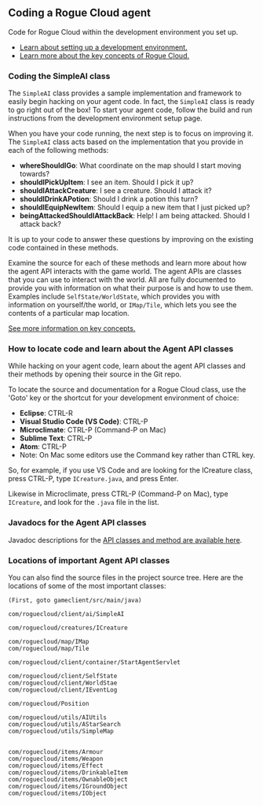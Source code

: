 ## Coding a Rogue Cloud agent

Code for Rogue Cloud within the development environment you set up.
* [Learn about setting up a development environment.](GettingStarted.md)
* [Learn more about the key concepts of Rogue Cloud.](README.md)


### Coding the SimpleAI class

The ``SimpleAI`` class provides a sample implementation and framework to easily begin hacking on your agent code. In fact, the ``SimpleAI`` class is ready to go right out of the box! To start your agent code, follow the build and run instructions from the development environment setup page.

When you have your code running, the next step is to focus on improving it. The ``SimpleAI`` class acts based on the implementation that you provide in each of the following methods:
* **whereShouldIGo**: What coordinate on the map should I start moving towards?
* **shouldIPickUpItem**: I see an item. Should I pick it up?
* **shouldIAttackCreature**: I see a creature. Should I attack it?
* **shouldIDrinkAPotion**: Should I drink a potion this turn?
* **shouldIEquipNewItem**: Should I equip a new item that I just picked up?
* **beingAttackedShouldIAttackBack**: Help! I am being attacked. Should I attack back?

It is up to your code to answer these questions by improving on the existing code contained in these methods.

Examine the source for each of these methods and learn more about how the agent API interacts with the game world. The agent APIs are classes that you can use to interact with the world. All are fully documented to provide you with information on what their purpose is and how to use them. Examples include ``SelfState/WorldState``, which provides you with information on yourself/the world, or ``IMap/Tile``, which lets you see the contents of a particular map location.

[See more information on key concepts.](README.md)

### How to locate code and learn about the Agent API classes

While hacking on your agent code, learn about the agent API classes and their methods by opening their source in the Git repo.

To locate the source and documentation for a Rogue Cloud class, use the 'Goto' key or the shortcut for your development environment of choice:
* **Eclipse**: CTRL-R
* **Visual Studio Code (VS Code)**: CTRL-P
* **Microclimate**: CTRL-P (Command-P on Mac)
* **Sublime Text**: CTRL-P
* **Atom**: CTRL-P
* Note: On Mac some editors use the Command key rather than CTRL key.

So, for example, if you use VS Code and are looking for the ICreature class, press CTRL-P, type ``ICreature.java``, and press Enter.

Likewise in Microclimate, press CTRL-P (Command-P on Mac), type ``ICreature``, and look for the `.java` file in the list.

### Javadocs for the Agent API classes

Javadoc descriptions for the [API classes and method are available here](http://www-rogue-cloud.mybluemix.net/).

### Locations of important Agent API classes

You can also find the source files in the project source tree. Here are the locations of some of the most important classes:
```
(First, goto gameclient/src/main/java)

com/roguecloud/client/ai/SimpleAI

com/roguecloud/creatures/ICreature

com/roguecloud/map/IMap
com/roguecloud/map/Tile

com/roguecloud/client/container/StartAgentServlet

com/roguecloud/client/SelfState
com/roguecloud/client/WorldStae
com/roguecloud/client/IEventLog

com/roguecloud/Position

com/roguecloud/utils/AIUtils
com/roguecloud/utils/AStarSearch
com/roguecloud/utils/SimpleMap


com/roguecloud/items/Armour
com/roguecloud/items/Weapon
com/roguecloud/items/Effect
com/roguecloud/items/DrinkableItem
com/roguecloud/items/OwnableObject
com/roguecloud/items/IGroundObject
com/roguecloud/items/IObject
```
